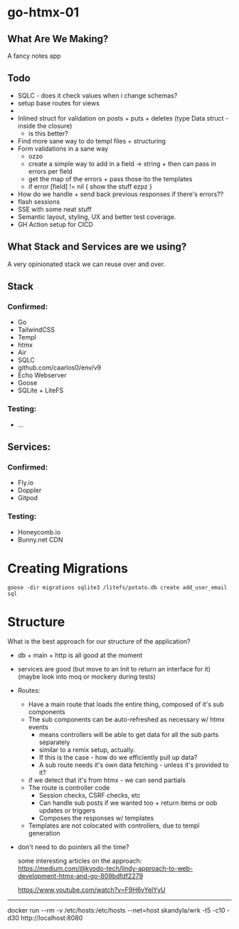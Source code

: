 # go-htmx-01


## What Are We Making?

A fancy notes app

## Todo

- SQLC - does it check values when i change schemas?
- setup base routes for views
- 
- Inlined struct for validation on posts + puts + deletes (type Data struct - inside the closure)
    - is this better?
- Find more sane way to do templ files + structuring
- Form validations in a sane way
    - ozzo
    - create a simple way to add in a field -> string + then can pass in errors per field
    - get the map of the errors + pass those ito the templates
    - if error [field] != nil {
        show the stuff ezpz
    }
- How do we handle + send back previous responses if there's errors??
- flash sessions
- SSE with some neat stuff
- Semantic layout, styling, UX and better test coverage.
- GH Action setup for CICD



## What Stack and Services are we using?

A very opinionated stack we can reuse over and over.

## Stack

### Confirmed:

- Go
- TailwindCSS
- Templ
- htmx
- Air 
- SQLC
- github.com/caarlos0/env/v9
- Echo Webserver
- Goose
- SQLite + LiteFS 

### Testing:

- ...

## Services:

### Confirmed:
- Fly.io
- Doppler
- Gitpod


### Testing:

- Honeycomb.io
- Bunny.net CDN

# Creating Migrations

`goose -dir migrations sqlite3 /litefs/potato.db create add_user_email sql`



# Structure

What is the best approach for our structure of the application?

- db + main + http is all good at the moment
- services are good (but move to an Init to return an interface for it) (maybe look into moq or mockery during tests)
- Routes:
    - Have a main route that loads the entire thing, composed of it's sub components
    - The sub components can be auto-refreshed as necessary w/ htmx events 
        - means controllers will be able to get data for all the sub parts separately
        - similar to a remix setup, actually. 
        - If this is the case - how do we efficiently pull up data?
        - A sub route needs it's own data fetching - unless it's provided to it?
    - if we detect that it's from htmx - we can send partials 
    - The route is controller code 
        - Session checks, CSRF checks, etc 
        - Can handle sub posts if we wanted too + return items or oob updates or triggers
        - Composes the responses w/ templates
    - Templates are not colocated with controllers, due to templ generation
- don't need to do pointers all the time?


    some interesting articles on the approach:
    https://medium.com/@kyodo-tech/lindy-approach-to-web-development-htmx-and-go-809bdfdf2279

    https://www.youtube.com/watch?v=F9H6vYelYyU


----
docker run --rm -v /etc/hosts:/etc/hosts --net=host skandyla/wrk -t5 -c10 -d30  http://localhost:8080